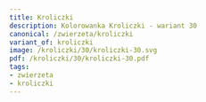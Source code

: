 ```yaml
---
title: Kroliczki
description: Kolorowanka Kroliczki - wariant 30
canonical: /zwierzeta/kroliczki
variant_of: kroliczki
image: /kroliczki/30/kroliczki-30.svg
pdf: /kroliczki/30/kroliczki-30.pdf
tags:
- zwierzeta
- kroliczki
---
```

